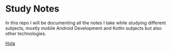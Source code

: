 Study Notes
============

In this repo I will be documenting all the notes I take while studying different subjects, mostly mobile Android Development and Kotlin subjects but also other technologies.

[Hola]()